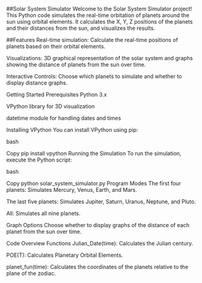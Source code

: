 ##Solar System Simulator
Welcome to the Solar System Simulator project! This Python code simulates the real-time orbitation of planets around the sun using orbital elements. It calculates the X, Y, Z positions of the planets and their distances from the sun, and visualizes the results.

##Features
Real-time simulation: Calculate the real-time positions of planets based on their orbital elements.

Visualizations: 3D graphical representation of the solar system and graphs showing the distance of planets from the sun over time.

Interactive Controls: Choose which planets to simulate and whether to display distance graphs.

Getting Started
Prerequisites
Python 3.x

VPython library for 3D visualization

datetime module for handling dates and times

Installing VPython
You can install VPython using pip:

bash

Copy
pip install vpython
Running the Simulation
To run the simulation, execute the Python script:

bash

Copy
python solar_system_simulator.py
Program Modes
The first four planets: Simulates Mercury, Venus, Earth, and Mars.

The last five planets: Simulates Jupiter, Saturn, Uranus, Neptune, and Pluto.

All: Simulates all nine planets.

Graph Options
Choose whether to display graphs of the distance of each planet from the sun over time.

Code Overview
Functions
Julian_Date(time): Calculates the Julian century.

POE(T): Calculates Planetary Orbital Elements.

planet_fun(time): Calculates the coordinates of the planets relative to the plane of the zodiac.
